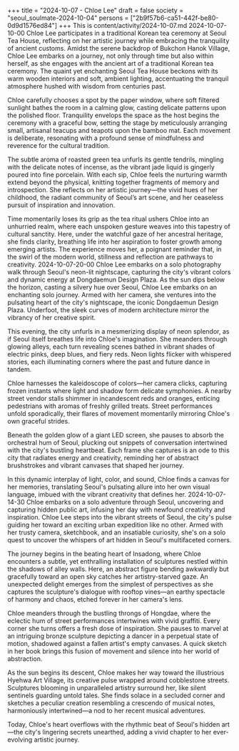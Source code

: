 +++
title = "2024-10-07 - Chloe Lee"
draft = false
society = "seoul_soulmate-2024-10-04"
persons = ["2b9f57b6-ca51-442f-be80-0d9d1576ed84"]
+++
This is content/activity/2024-10-07.md
2024-10-07-10-00
Chloe Lee participates in a traditional Korean tea ceremony at Seoul Tea House, reflecting on her artistic journey while embracing the tranquility of ancient customs.
Amidst the serene backdrop of Bukchon Hanok Village, Chloe Lee embarks on a journey, not only through time but also within herself, as she engages with the ancient art of a traditional Korean tea ceremony. The quaint yet enchanting Seoul Tea House beckons with its warm wooden interiors and soft, ambient lighting, accentuating the tranquil atmosphere hushed with wisdom from centuries past.

Chloe carefully chooses a spot by the paper window, where soft filtered sunlight bathes the room in a calming glow, casting delicate patterns upon the polished floor. Tranquility envelops the space as the host begins the ceremony with a graceful bow, setting the stage by meticulously arranging small, artisanal teacups and teapots upon the bamboo mat. Each movement is deliberate, resonating with a profound sense of mindfulness and reverence for the cultural tradition.

The subtle aroma of roasted green tea unfurls its gentle tendrils, mingling with the delicate notes of incense, as the vibrant jade liquid is gingerly poured into fine porcelain. With each sip, Chloe feels the nurturing warmth extend beyond the physical, knitting together fragments of memory and introspection. She reflects on her artistic journey—the vivid hues of her childhood, the radiant community of Seoul’s art scene, and her ceaseless pursuit of inspiration and innovation.

Time momentarily loses its grip as the tea ritual ushers Chloe into an unhurried realm, where each unspoken gesture weaves into this tapestry of cultural sanctity. Here, under the watchful gaze of her ancestral heritage, she finds clarity, breathing life into her aspiration to foster growth among emerging artists. The experience moves her, a poignant reminder that, in the swirl of the modern world, stillness and reflection are pathways to creativity.
2024-10-07-20-00
Chloe Lee embarks on a solo photography walk through Seoul's neon-lit nightscape, capturing the city's vibrant colors and dynamic energy at Dongdaemun Design Plaza.
As the sun dips below the horizon, casting a silvery hue over Seoul, Chloe Lee embarks on an enchanting solo journey. Armed with her camera, she ventures into the pulsating heart of the city's nightscape, the iconic Dongdaemun Design Plaza. Underfoot, the sleek curves of modern architecture mirror the vibrancy of her creative spirit.

This evening, the city unfurls in a mesmerizing display of neon splendor, as if Seoul itself breathes life into Chloe's imagination. She meanders through glowing alleys, each turn revealing scenes bathed in vibrant shades of electric pinks, deep blues, and fiery reds. Neon lights flicker with whispered stories, each illuminating corners where the past and future dance in tandem.

Chloe harnesses the kaleidoscope of colors—her camera clicks, capturing frozen instants where light and shadow form delicate symphonies. A nearby street vendor stalls shimmer in incandescent reds and oranges, enticing pedestrians with aromas of freshly grilled treats. Street performances unfold sporadically, their flares of movement momentarily mirroring Chloe's own graceful strides.

Beneath the golden glow of a giant LED screen, she pauses to absorb the orchestral hum of Seoul, plucking out snippets of conversation intertwined with the city's bustling heartbeat. Each frame she captures is an ode to this city that radiates energy and creativity, reminding her of abstract brushstrokes and vibrant canvases that shaped her journey.

In this dynamic interplay of light, color, and sound, Chloe finds a canvas for her memories, translating Seoul's pulsating allure into her own visual language, imbued with the vibrant creativity that defines her.
2024-10-07-14-30
Chloe embarks on a solo adventure through Seoul, uncovering and capturing hidden public art, infusing her day with newfound creativity and inspiration.
Chloe Lee steps into the vibrant streets of Seoul, the city's pulse guiding her toward an exciting urban expedition like no other. Armed with her trusty camera, sketchbook, and an insatiable curiosity, she's on a solo quest to uncover the whispers of art hidden in Seoul's multifaceted corners. 

The journey begins in the beating heart of Insadong, where Chloe encounters a subtle, yet enthralling installation of sculptures nestled within the shadows of alley walls. Here, an abstract figure bending awkwardly but gracefully toward an open sky catches her artistry-starved gaze. An unexpected delight emerges from the simplest of perspectives as she captures the sculpture's dialogue with rooftop vines—an earthy spectacle of harmony and chaos, etched forever in her camera's lens. 

Chloe meanders through the bustling throngs of Hongdae, where the eclectic hum of street performances intertwines with vivid graffiti. Every corner she turns offers a fresh dose of inspiration. She pauses to marvel at an intriguing bronze sculpture depicting a dancer in a perpetual state of motion, shadowed against a fallen artist's empty canvases. A quick sketch in her book brings this fusion of movement and silence into her world of abstraction. 

As the sun begins its descent, Chloe makes her way toward the illustrious Hyehwa Art Village, its creative pulse wrapped around cobblestone streets. Sculptures blooming in unparalleled artistry surround her, like silent sentinels guarding untold tales. She finds solace in a secluded corner and sketches a peculiar creation resembling a crescendo of musical notes, harmoniously intertwined—a nod to her recent musical adventures. 

Today, Chloe's heart overflows with the rhythmic beat of Seoul's hidden art—the city's lingering secrets unearthed, adding a vivid chapter to her ever-evolving artistic journey.

